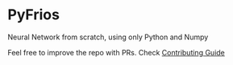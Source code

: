 # PyFrios
Neural Network from scratch, using only Python and Numpy

Feel free to improve the repo with PRs. Check [Contributing Guide](https://github.com/vitorfrois/neural_network/blob/master/CONTRIBUTING.md)
